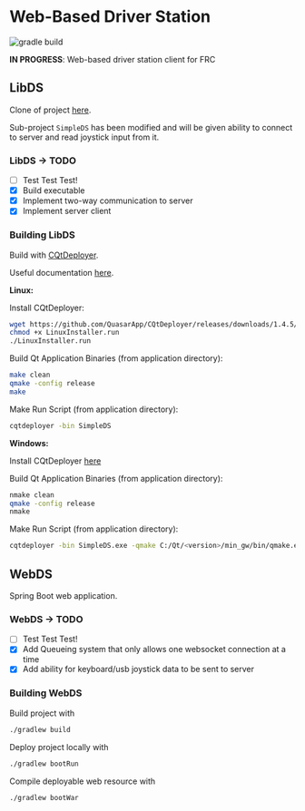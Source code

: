 # Web-Based Driver Station

![gradle build](https://github.com/frc-862/WebDS/workflows/gradle%20build/badge.svg)

**IN PROGRESS**: Web-based driver station client for FRC

## LibDS

Clone of project [here](https://github.com/FRC-Utilities/LibDS).

Sub-project `SimpleDS` has been modified and will be given ability to connect to server and read joystick input from it.

### LibDS -> TODO

- [ ] Test Test Test!
- [X] Build executable
- [X] Implement two-way communication to server
- [X] Implement server client

### Building LibDS

Build with [CQtDeployer](https://github.com/QuasarApp/CQtDeployer).

Useful documentation [here](https://github.com/QuasarApp/CQtDeployer/wiki/quickguide).

**Linux:**

Install CQtDeployer:

```bash
wget https://github.com/QuasarApp/CQtDeployer/releases/downloads/1.4.5/LinuxInstaller.run
chmod +x LinuxInstaller.run
./LinuxInstaller.run
```

Build Qt Application Binaries (from application directory):

```bash
make clean
qmake -config release
make
```

Make Run Script (from application directory):

```bash
cqtdeployer -bin SimpleDS
```

**Windows:**

Install CQtDeployer [here](https://github.com/QuasarApp/CQtDeployer/releases/downloads/1.4.5/WindowsInstaller.run)

Build Qt Application Binaries (from application directory):

```bash
nmake clean
qmake -config release
nmake
```

Make Run Script (from application directory):

```bash
cqtdeployer -bin SimpleDS.exe -qmake C:/Qt/<version>/min_gw/bin/qmake.exe
```

## WebDS

Spring Boot web application.

### WebDS -> TODO

- [ ] Test Test Test!
- [X] Add Queueing system that only allows one websocket connection at a time
- [X] Add ability for keyboard/usb joystick data to be sent to server

### Building WebDS

Build project with

```bash
./gradlew build
```

Deploy project locally with

```bash
./gradlew bootRun
```

Compile deployable web resource with 

```bash
./gradlew bootWar
```

